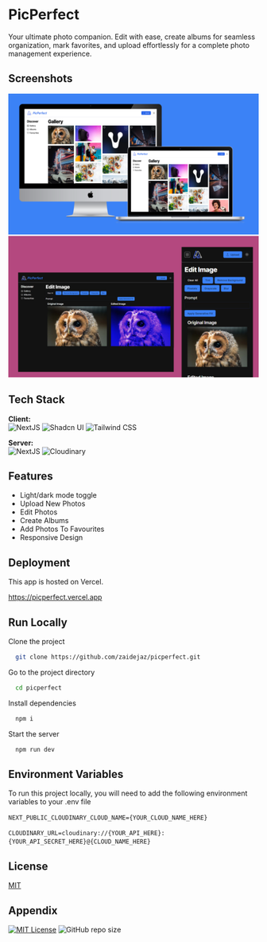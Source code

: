 # PicPerfect

Your ultimate photo companion. Edit with ease, create albums for seamless organization, mark favorites, and upload effortlessly for a complete photo management experience.


## Screenshots

![App Screenshot](/src/readme%20Assets/website%20mockup.png)
<br>
![App Screenshot](/src/readme%20Assets/edit-page-mockup.png)



## Tech Stack

**Client:**<br>
![NextJS](https://img.shields.io/badge/NextJS-2c3030)
![Shadcn UI](https://img.shields.io/badge/Shadcn%20UI-2d70e3) ![Tailwind CSS](https://img.shields.io/badge/Tailwind%20CSS-49c2e3)

**Server:** <br>
![NextJS](https://img.shields.io/badge/NextJS-2c3030)
![Cloudinary](https://img.shields.io/badge/Cloudinary-47de74)


## Features

- Light/dark mode toggle
- Upload New Photos
- Edit Photos
- Create Albums
- Add Photos To Favourites
- Responsive Design



## Deployment

This app is hosted on Vercel.

https://picperfect.vercel.app


## Run Locally

Clone the project

```bash
  git clone https://github.com/zaidejaz/picperfect.git
```

Go to the project directory

```bash
  cd picperfect
```

Install dependencies

```bash
  npm i
```

Start the server

```bash
  npm run dev
```


## Environment Variables

To run this project locally, you will need to add the following environment variables to your .env file

`NEXT_PUBLIC_CLOUDINARY_CLOUD_NAME={YOUR_CLOUD_NAME_HERE}`

`CLOUDINARY_URL=cloudinary://{YOUR_API_HERE}:{YOUR_API_SECRET_HERE}@{CLOUD_NAME_HERE}`


## License

[MIT](https://choosealicense.com/licenses/mit/)


## Appendix

[![MIT License](https://img.shields.io/badge/License-MIT-green.svg)](https://choosealicense.com/licenses/mit/)
![GitHub repo size](https://img.shields.io/github/repo-size/zaidejaz/picperfect)

